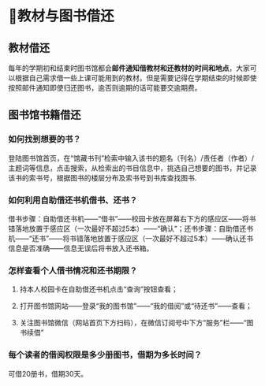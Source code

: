 # 📗教材与图书借还

## 教材借还

每年的学期初和结束时图书馆都会**邮件通知借教材和还教材的时间和地点**，大家可以根据自己需求借一些上课可能用到的教材。但是需要记得在学期结束的时候即使按照邮件通知即使归还图书，逾否则逾期的话可能要交逾期费。

## 图书馆书籍借还

### 如何找到想要的书？       

登陆图书馆首页，在“馆藏书刊”检索中输入该书的题名（刊名）/责任者（作者）/主题词等信息，点击搜索，从检索出的书目信息中，挑选自己想要的图书，并记录该书的索书号，根据图书的楼层分布及索书号到书库查找图书.

### 如何利用自助借还书机借书、还书？

借书步骤：自助借还书机——“借书”——校园卡放在屏幕右下方的感应区——将书错落地放置于感应区（一次最好不超过5本）——“确认”；还书步骤：自助借还书机——“还书”——将书错落地放置于感应区（一次最好不超过5本）——确认还书信息是否准确——信息无误后将书放入还书箱。

### 怎样查看个人借书情况和还书期限？                                                      

1. 持本人校园卡在自助借还书机点击“查询”按钮查看；

2. 打开图书馆网站——登录“我的图书馆”——“我的借阅”或“待还书”——查看； 

3. 关注图书馆微信（网站首页下方扫码），在微信订阅号中下方“服务”栏——“图书续借”

### 每个读者的借阅权限是多少册图书，借期为多长时间？

可借20册书，借期30天。
